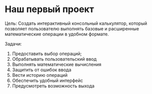 # Наш первый проект

Цель: Cоздать интерактивный консольный калькулятор, который позволяет пользователю выполнять базовые и расширенные математические операции в удобном формате.

Задачи:
1) Предоставить выбор операций;
2) Обрабатывать пользовательский ввод
3) Выполнять математические вычисления
4) Защитить от ошибок ввода
5) Вести историю операций
6) Обеспечить удобный интерфейс
7) Предусмотреть возможность выхода